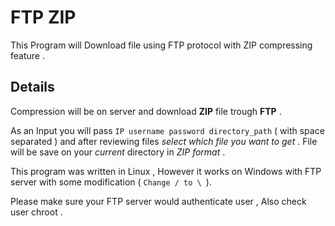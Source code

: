 # FTP ZIP
This Program will Download file using FTP protocol with ZIP compressing feature .
## Details 
Compression will be on server and download **ZIP** file trough **FTP** .

As an Input you will pass ` IP username password directory_path ` ( with space separated ) and after reviewing files *select
which file you want to get* . File will be save on your *current* directory in *ZIP format* .

This program was written in Linux , However it works on Windows with FTP server with some modification ( `Change / to \ `).

Please make sure your FTP server would authenticate user , Also check user chroot .
